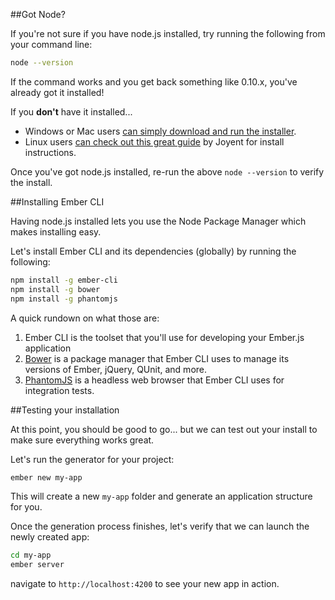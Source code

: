 ##Got Node?

If you're not sure if you have node.js installed, try running the following from your command line:

```bash
node --version
```

If the command works and you get back something like 0.10.x, you've already got it installed!

If you **don't** have it installed...

* Windows or Mac users [can simply download and run the installer](http://nodejs.org/download/).
* Linux users [can check out this great guide](https://github.com/joyent/node/wiki/Installing-Node.js-via-package-manager) by Joyent for install instructions.

Once you've got node.js installed, re-run the above ```node --version``` to verify the install.


##Installing Ember CLI

Having node.js installed lets you use the Node Package Manager which makes installing easy.

Let's install Ember CLI and its dependencies (globally) by running the following:

```bash
npm install -g ember-cli
npm install -g bower
npm install -g phantomjs
```

A quick rundown on what those are:

1. Ember CLI is the toolset that you'll use for developing your Ember.js application
2. [Bower](http://bower.io/) is a package manager that Ember CLI uses to manage its versions of Ember, jQuery, QUnit, and more.
3. [PhantomJS](http://phantomjs.org/) is a headless web browser that Ember CLI uses for integration tests.


##Testing your installation

At this point, you should be good to go... but we can test out your install to make sure everything works great.

Let's run the generator for your project:

```bash
ember new my-app
```

This will create a new `my-app` folder and generate an application structure for you.

Once the generation process finishes, let's verify that we can launch the newly created app:

```bash
cd my-app
ember server
```

navigate to `http://localhost:4200` to see your new app in action.
